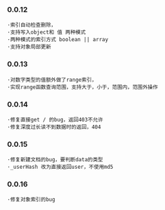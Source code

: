 ### 0.0.12
	·索引自动检查删除，
	·支持写入object和 值 两种模式
	·两种模式的索引方式 boolean || array
	·支持对象局部更新
	
### 0.0.13
	·对数字类型的值额外做了range索引，
	·实现range函数查询范围，支持大于，小于，范围内，范围外操作
	
### 0.0.14
	·修复直接get / 的bug，返回403不允许
	·修复深度过长读不到数据时的返回，404
	
### 0.0.15
	·修复新建文档的bug，要判断data的类型
	·_userHash 改为直接返回user，不使用md5
	
### 0.0.16
	·修复对象索引的bug
